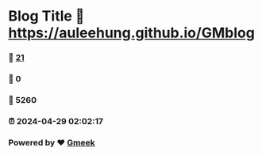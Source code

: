 # Blog Title :link: https://auleehung.github.io/GMblog 
### :page_facing_up: [21](https://auleehung.github.io/GMblog/tag.html) 
### :speech_balloon: 0 
### :hibiscus: 5260 
### :alarm_clock: 2024-04-29 02:02:17 
### Powered by :heart: [Gmeek](https://github.com/Meekdai/Gmeek)
